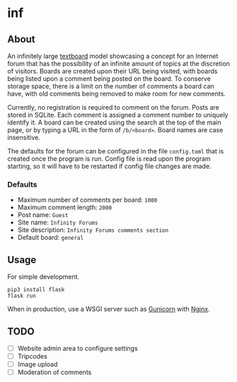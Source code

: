 # inf

## About

An infinitely large [textboard](https://en.wikipedia.org/wiki/Textboard) model
showcasing a concept for an Internet forum that has the possibility of an
infinite amount of topics at the discretion of visitors. Boards are created
upon their URL being visited, with boards being listed upon a comment being
posted on the board. To conserve storage space, there is a limit on the number
of comments a board can have, with old comments being removed to make room for
new comments.

Currently, no registration is required to comment on the forum. Posts are
stored in SQLite. Each comment is assigned a comment number to uniquely
identify it. A board can be created using the search at the top of the main
page, or by typing a URL in the form of `/b/<board>`. Board names
are case insensitive.

The defaults for the forum can be configured in the file `config.toml` that is
created once the program is run. Config file is read upon the program starting,
so it will have to be restarted if config file changes are made.

### Defaults
- Maximum number of comments per board: `1000`
- Maximum comment length: `2000`
- Post name: `Guest`
- Site name: `Infinity Forums`
- Site description: `Infinity Forums comments section`
- Default board: `general`

## Usage

For simple development.

```
pip3 install flask
flask run
```

When in production, use a WSGI server such as [Gunicorn](https://gunicorn.org/)
with [Nginx](https://nginx.org/).

## TODO

- [ ] Website admin area to configure settings
- [ ] Tripcodes
- [ ] Image upload
- [ ] Moderation of comments
